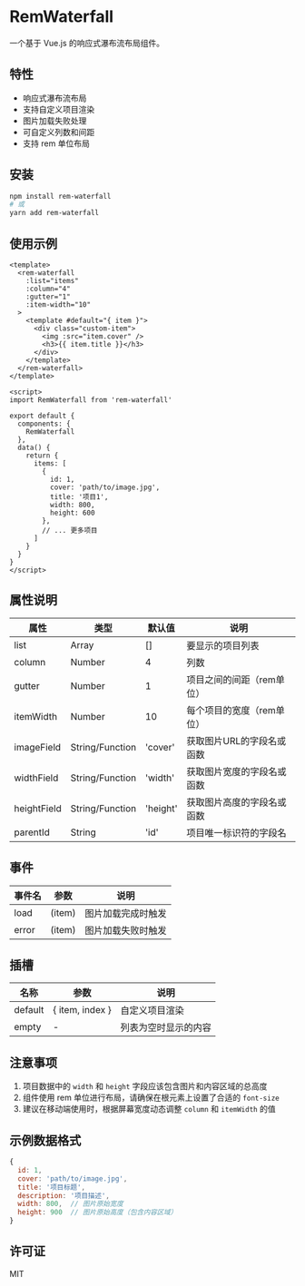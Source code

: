 # RemWaterfall

一个基于 Vue.js 的响应式瀑布流布局组件。

## 特性

- 响应式瀑布流布局
- 支持自定义项目渲染
- 图片加载失败处理
- 可自定义列数和间距
- 支持 rem 单位布局

## 安装

```bash
npm install rem-waterfall
# 或
yarn add rem-waterfall
```

## 使用示例

```vue
<template>
  <rem-waterfall
    :list="items"
    :column="4"
    :gutter="1"
    :item-width="10"
  >
    <template #default="{ item }">
      <div class="custom-item">
        <img :src="item.cover" />
        <h3>{{ item.title }}</h3>
      </div>
    </template>
  </rem-waterfall>
</template>

<script>
import RemWaterfall from 'rem-waterfall'

export default {
  components: {
    RemWaterfall
  },
  data() {
    return {
      items: [
        {
          id: 1,
          cover: 'path/to/image.jpg',
          title: '项目1',
          width: 800,
          height: 600
        },
        // ... 更多项目
      ]
    }
  }
}
</script>
```

## 属性说明

| 属性 | 类型 | 默认值 | 说明 |
|------|------|---------|-------------|
| list | Array | [] | 要显示的项目列表 |
| column | Number | 4 | 列数 |
| gutter | Number | 1 | 项目之间的间距（rem单位） |
| itemWidth | Number | 10 | 每个项目的宽度（rem单位） |
| imageField | String/Function | 'cover' | 获取图片URL的字段名或函数 |
| widthField | String/Function | 'width' | 获取图片宽度的字段名或函数 |
| heightField | String/Function | 'height' | 获取图片高度的字段名或函数 |
| parentId | String | 'id' | 项目唯一标识符的字段名 |

## 事件

| 事件名 | 参数 | 说明 |
|-------|------------|-------------|
| load | (item) | 图片加载完成时触发 |
| error | (item) | 图片加载失败时触发 |

## 插槽

| 名称 | 参数 | 说明 |
|------|-------|-------------|
| default | { item, index } | 自定义项目渲染 |
| empty | - | 列表为空时显示的内容 |

## 注意事项

1. 项目数据中的 `width` 和 `height` 字段应该包含图片和内容区域的总高度
2. 组件使用 rem 单位进行布局，请确保在根元素上设置了合适的 `font-size`
3. 建议在移动端使用时，根据屏幕宽度动态调整 `column` 和 `itemWidth` 的值

## 示例数据格式

```javascript
{
  id: 1,
  cover: 'path/to/image.jpg',
  title: '项目标题',
  description: '项目描述',
  width: 800,  // 图片原始宽度
  height: 900  // 图片原始高度（包含内容区域）
}
```

## 许可证

MIT 